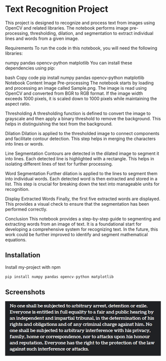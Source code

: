 
# Text Recognition Project

This project is designed to recognize and process text from images using OpenCV and related libraries. The notebook performs image pre-processing, thresholding, dilation, and segmentation to extract individual lines and words from a given image.

Requirements
To run the code in this notebook, you will need the following libraries:

numpy
pandas
opencv-python
matplotlib
You can install these dependencies using pip:

bash
Copy code
pip install numpy pandas opencv-python matplotlib
Notebook Content
Image Pre-processing
The notebook starts by loading and processing an image called Sample.png. The image is read using OpenCV and converted from BGR to RGB format. If the image width exceeds 1000 pixels, it is scaled down to 1000 pixels while maintaining the aspect ratio.

Thresholding
A thresholding function is defined to convert the image to grayscale and then apply a binary threshold to remove the background. This helps in distinguishing the text from the background.

Dilation
Dilation is applied to the thresholded image to connect components and facilitate contour detection. This step helps in merging the characters into lines or words.

Line Segmentation
Contours are detected in the dilated image to segment it into lines. Each detected line is highlighted with a rectangle. This helps in isolating different lines of text for further processing.

Word Segmentation
Further dilation is applied to the lines to segment them into individual words. Each detected word is then extracted and stored in a list. This step is crucial for breaking down the text into manageable units for recognition.

Display Extracted Words
Finally, the first five extracted words are displayed. This provides a visual check to ensure that the segmentation has been performed correctly.

Conclusion
This notebook provides a step-by-step guide to segmenting and extracting words from an image of text. It is a foundational start for developing a comprehensive system for recognizing text. In the future, this work could be further improved to identify and segment mathematical equations.



## Installation

Install my-project with npm

``` python
pip install numpy pandas opencv-python matplotlib 
```
    
## Screenshots

![App Screenshot](Sample.png)

